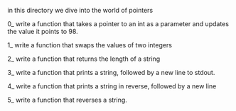 in this directory we dive into the world of pointers

0_ write a function that takes a pointer to an int as a parameter and updates the value it points to 98.

1_ write a function that swaps the values of two integers

2_ write a function that returns the length of a string

3_ write a function that prints a string, followed by a new line to stdout.

4_ write a function that prints a string in reverse, followed by a new line

5_ write a function that reverses a string.



